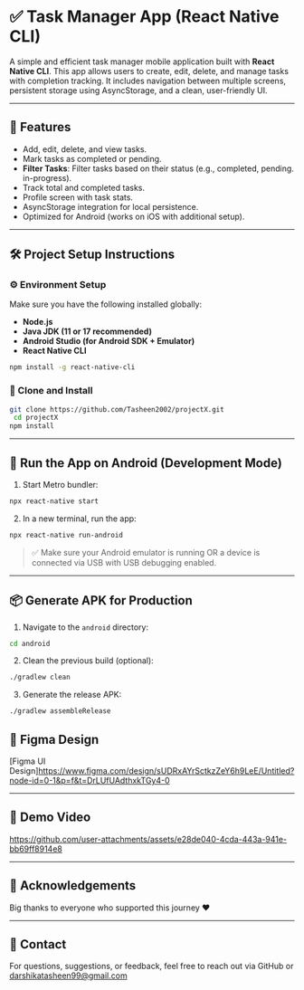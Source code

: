 # ✅ Task Manager App (React Native CLI)

A simple and efficient task manager mobile application built with **React Native CLI**. This app allows users to create, edit, delete, and manage tasks with completion tracking. It includes navigation between multiple screens, persistent storage using AsyncStorage, and a clean, user-friendly UI.

---

## 🧠 Features

- Add, edit, delete, and view tasks.
- Mark tasks as completed or pending.
- **Filter Tasks**: Filter tasks based on their status (e.g., completed, pending. in-progress).
- Track total and completed tasks.
- Profile screen with task stats.
- AsyncStorage integration for local persistence.
- Optimized for Android (works on iOS with additional setup).

---

## 🛠️ Project Setup Instructions

### ⚙️ Environment Setup

Make sure you have the following installed globally:

- **Node.js**
- **Java JDK (11 or 17 recommended)**
- **Android Studio (for Android SDK + Emulator)**
- **React Native CLI**

```bash
npm install -g react-native-cli
```

### 🔧 Clone and Install

```bash
git clone https://github.com/Tasheen2002/projectX.git
 cd projectX
npm install
```

---

## 📱 Run the App on Android (Development Mode)

1. Start Metro bundler:
```bash
npx react-native start
```

2. In a new terminal, run the app:
```bash
npx react-native run-android
```

> ✅ Make sure your Android emulator is running OR a device is connected via USB with USB debugging enabled.

---

## 📦 Generate APK for Production

1. Navigate to the `android` directory:
```bash
cd android
```

2. Clean the previous build (optional):
```bash
./gradlew clean
```

3. Generate the release APK:
```bash
./gradlew assembleRelease
```


## 🎨 Figma Design

[Figma UI Design]https://www.figma.com/design/sUDRxAYrSctkzZeY6h9LeE/Untitled?node-id=0-1&p=f&t=DrLUfUAdthxkTGy4-0

---

## 🎥 Demo Video








https://github.com/user-attachments/assets/e28de040-4cda-443a-941e-bb69ff8914e8




---

## 💬 Acknowledgements

Big thanks to everyone who supported this journey ❤️

---

## 📩 Contact

For questions, suggestions, or feedback, feel free to reach out via GitHub or darshikatasheen99@gmail.com
